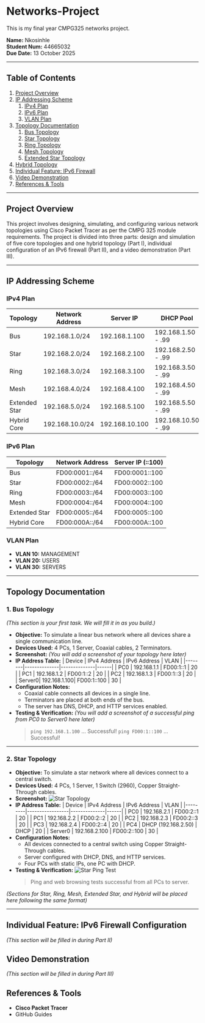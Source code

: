 # Networks-Project
This is my final year CMPG325 networks project.

**Name:** Nkosinhle  
**Student Num:** 44665032  
**Due Date:** 13 October 2025


---

## Table of Contents
1.  [Project Overview](#project-overview)
2.  [IP Addressing Scheme](#ip-addressing-scheme)
    1.  [IPv4 Plan](#ipv4-plan)
    2.  [IPv6 Plan](#ipv6-plan)
    3.  [VLAN Plan](#vlan-plan)
3.  [Topology Documentation](#topology-documentation)
    1.  [Bus Topology](#1-bus-topology)
    2.  [Star Topology](#2-star-topology)
    3.  [Ring Topology](#3-ring-topology)
    4.  [Mesh Topology](#4-mesh-topology)
    5.  [Extended Star Topology](#5-extended-star-topology)
4.  [Hybrid Topology](#6-hybrid-topology)
5.  [Individual Feature: IPv6 Firewall](#individual-feature-ipv6-firewall-configuration)
6.  [Video Demonstration](#video-demonstration)
7.  [References & Tools](#references--tools)

---

## Project Overview
This project involves designing, simulating, and configuring various network topologies using Cisco Packet Tracer as per the CMPG 325 module requirements. The project is divided into three parts: design and simulation of five core topologies and one hybrid topology (Part I), individual configuration of an IPv6 firewall (Part II), and a video demonstration (Part III).

---

## IP Addressing Scheme

### IPv4 Plan
| Topology         | Network Address    | Server IP      | DHCP Pool          |
|------------------|--------------------|----------------|--------------------|
| Bus              | 192.168.1.0/24     | 192.168.1.100  | 192.168.1.50 - .99 |
| Star             | 192.168.2.0/24     | 192.168.2.100  | 192.168.2.50 - .99 |
| Ring             | 192.168.3.0/24     | 192.168.3.100  | 192.168.3.50 - .99 |
| Mesh             | 192.168.4.0/24     | 192.168.4.100  | 192.168.4.50 - .99 |
| Extended Star    | 192.168.5.0/24     | 192.168.5.100  | 192.168.5.50 - .99 |
| Hybrid Core      | 192.168.10.0/24    | 192.168.10.100 | 192.168.10.50 - .99|

### IPv6 Plan
| Topology         | Network Address       | Server IP (::100)    |
|------------------|-----------------------|----------------------|
| Bus              | FD00:0001::/64        | FD00:0001::100       |
| Star             | FD00:0002::/64        | FD00:0002::100       |
| Ring             | FD00:0003::/64        | FD00:0003::100       |
| Mesh             | FD00:0004::/64        | FD00:0004::100       |
| Extended Star    | FD00:0005::/64        | FD00:0005::100       |
| Hybrid Core      | FD00:000A::/64        | FD00:000A::100       |

### VLAN Plan
-   **VLAN 10:** MANAGEMENT
-   **VLAN 20:** USERS
-   **VLAN 30:** SERVERS

---

## Topology Documentation

### 1. Bus Topology
*(This section is your first task. We will fill it in as you build.)*

-   **Objective:** To simulate a linear bus network where all devices share a single communication line.
-   **Devices Used:** 4 PCs, 1 Server, Coaxial cables, 2 Terminators.
-   **Screenshot:**
    *(You will add a screenshot of your topology here later)*
-   **IP Address Table:**
    | Device | IPv4 Address | IPv6 Address | VLAN |
    |--------|--------------|--------------|------|
    | PC0    | 192.168.1.1  | FD00:1::1    | 20   |
    | PC1    | 192.168.1.2  | FD00:1::2    | 20   |
    | PC2    | 192.168.1.3  | FD00:1::3    | 20   |
    | Server0| 192.168.1.100| FD00:1::100  | 30   |
-   **Configuration Notes:**
    *   Coaxial cable connects all devices in a single line.
    *   Terminators are placed at both ends of the bus.
    *   The server has DNS, DHCP, and HTTP services enabled.
-   **Testing & Verification:**
    *(You will add a screenshot of a successful ping from PC0 to Server0 here later)*
    > `ping 192.168.1.100` ... Successful!
    > `ping FD00:1::100` ... Successful!

---

### 2. Star Topology

- **Objective:** To simulate a star network where all devices connect to a central switch.
- **Devices Used:** 4 PCs, 1 Server, 1 Switch (2960), Copper Straight-Through cables.
- **Screenshot:**
  ![Star Topology](link-to-your-screenshot)
- **IP Address Table:**
  | Device  | IPv4 Address    | IPv6 Address | VLAN |
  |---------|-----------------|--------------|------|
  | PC0     | 192.168.2.1     | FD00:2::1    | 20   |
  | PC1     | 192.168.2.2     | FD00:2::2    | 20   |
  | PC2     | 192.168.2.3     | FD00:2::3    | 20   |
  | PC3     | 192.168.2.4     | FD00:2::4    | 20   |
  | PC4     | DHCP (192.168.2.50) | DHCP     | 20   |
  | Server0 | 192.168.2.100   | FD00:2::100  | 30   |
- **Configuration Notes:**
  * All devices connected to a central switch using Copper Straight-Through cables.
  * Server configured with DHCP, DNS, and HTTP services.
  * Four PCs with static IPs, one PC with DHCP.
- **Testing & Verification:**
  ![Star Ping Test](link-to-ping-screenshot)
  > Ping and web browsing tests successful from all PCs to server.

*(Sections for Star, Ring, Mesh, Extended Star, and Hybrid will be placed here following the same format)*

---

## Individual Feature: IPv6 Firewall Configuration
*(This section will be filled in during Part II)*

## Video Demonstration
*(This section will be filled in during Part III)*

## References & Tools
-   **Cisco Packet Tracer**
-   GitHub Guides
